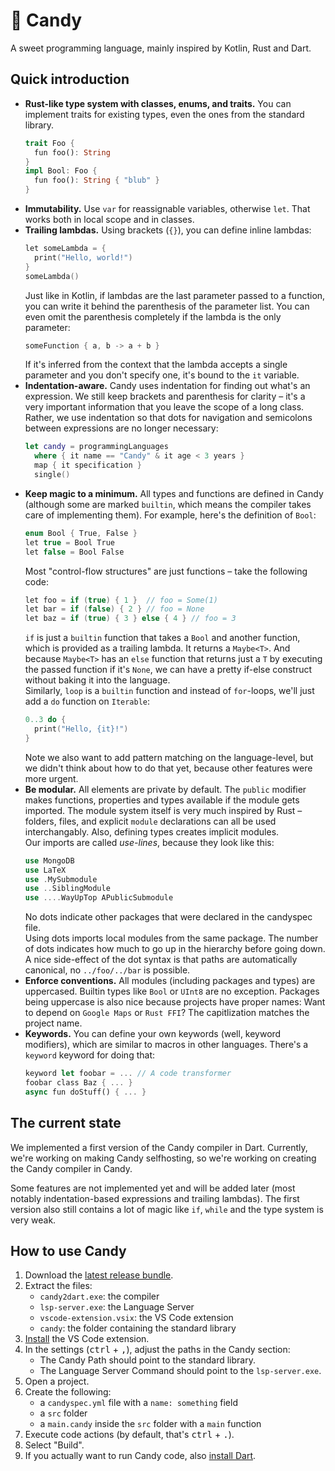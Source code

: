 # 🍭 Candy

A sweet programming language, mainly inspired by Kotlin, Rust and Dart.

## Quick introduction

* **Rust-like type system with classes, enums, and traits.**
  You can implement traits for existing types, even the ones from the standard library.
  ```rust
  trait Foo {
    fun foo(): String
  }
  impl Bool: Foo {
    fun foo(): String { "blub" }
  }
  ```
* **Immutability.**
  Use `var` for reassignable variables, otherwise `let`.
  That works both in local scope and in classes.
* **Trailing lambdas.**
  Using brackets (`{}`), you can define inline lambdas:
  ```kotlin
  let someLambda = {
    print("Hello, world!")
  }
  someLambda()
  ```
  Just like in Kotlin, if lambdas are the last parameter passed to a function, you can write it behind the parenthesis of the parameter list.
  You can even omit the parenthesis completely if the lambda is the only parameter:
  ```dart
  someFunction { a, b -> a + b }
  ```
  If it's inferred from the context that the lambda accepts a single parameter and you don't specify one, it's bound to the `it` variable.
* **Indentation-aware.**
  Candy uses indentation for finding out what's an expression.
  We still keep brackets and parenthesis for clarity – it's a very important information that you leave the scope of a long class.
  Rather, we use indentation so that dots for navigation and semicolons between expressions are no longer necessary:
  ```swift
  let candy = programmingLanguages
    where { it name == "Candy" & it age < 3 years }
    map { it specification }
    single()
  ```
* **Keep magic to a minimum.**
  All types and functions are defined in Candy (although some are marked `builtin`, which means the compiler takes care of implementing them).
  For example, here's the definition of `Bool`:
  ```kotlin
  enum Bool { True, False }
  let true = Bool True
  let false = Bool False
  ```
  Most "control-flow structures" are just functions – take the following code:
  ```kotlin
  let foo = if (true) { 1 }  // foo = Some(1)
  let bar = if (false) { 2 } // foo = None
  let baz = if (true) { 3 } else { 4 } // foo = 3
  ```
  `if` is just a `builtin` function that takes a `Bool` and another function, which is provided as a trailing lambda. It returns a `Maybe<T>`.
  And because `Maybe<T>` has an `else` function that returns just a `T` by executing the passed function if it's `None`, we can have a pretty if-else construct without baking it into the language.  
  Similarly, `loop` is a `builtin` function and instead of `for`-loops, we'll just add a `do` function on `Iterable`:
  ```kotlin
  0..3 do {
    print("Hello, {it}!")
  }
  ```
  Note we also want to add pattern matching on the language-level, but we didn't think about how to do that yet, because other features were more urgent.
* **Be modular.**
  All elements are private by default. The `public` modifier makes functions, properties and types available if the module gets imported.
  The module system itself is very much inspired by Rust – folders, files, and explicit `module` declarations can all be used interchangably. Also, defining types creates implicit modules.  
  Our imports are called *use-lines*, because they look like this:
  ```rust
  use MongoDB
  use LaTeX
  use .MySubmodule
  use ..SiblingModule
  use ....WayUpTop APublicSubmodule
  ```
  No dots indicate other packages that were declared in the candyspec file.  
  Using dots imports local modules from the same package. The number of dots indicates how much to go up in the hierarchy before going down.
  A nice side-effect of the dot syntax is that paths are automatically canonical, no `../foo/../bar` is possible.
* **Enforce conventions.**
  All modules (including packages and types) are uppercased.
  Builtin types like `Bool` or `UInt8` are no exception.
  Packages being uppercase is also nice because projects have proper names: Want to depend on `Google Maps` or `Rust FFI`? The capitlization matches the project name.
* **Keywords.**
  You can define your own keywords (well, keyword modifiers), which are similar to macros in other languages.
  There's a `keyword` keyword for doing that:
  ```rust
  keyword let foobar = ... // A code transformer
  foobar class Baz { ... }
  async fun doStuff() { ... }
  ```

## The current state

We implemented a first version of the Candy compiler in Dart.
Currently, we're working on making Candy selfhosting, so we're working on creating the Candy compiler in Candy.

Some features are not implemented yet and will be added later (most notably indentation-based expressions and trailing lambdas). The first version also still contains a lot of magic like `if`, `while` and the type system is very weak.

## How to use Candy

1. Download the [latest release bundle](https://github.com/JonasWanke/candy/releases/latest).
2. Extract the files:
   * `candy2dart.exe`: the compiler
   * `lsp-server.exe`: the Language Server
   * `vscode-extension.vsix`: the VS Code extension
   * `candy`: the folder containing the standard library
3. [Install](https://code.visualstudio.com/docs/editor/extension-gallery#_install-from-a-vsix) the VS Code extension.
4. In the settings (<kbd>ctrl</kbd> + <kbd>,</kbd>), adjust the paths in the Candy section:
   * The Candy Path should point to the standard library.
   * The Language Server Command should point to the `lsp-server.exe`.
5. Open a project.
6. Create the following:
   * a `candyspec.yml` file with a `name: something` field
   * a `src` folder
   * a `main.candy` inside the `src` folder with a `main` function
7. Execute code actions (by default, that's <kbd>ctrl</kbd> + <kbd>.</kbd>).
8. Select "Build".
9. If you actually want to run Candy code, also [install Dart](https://dart.dev/get-dart).
